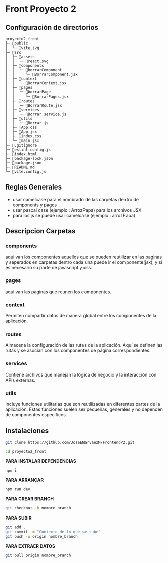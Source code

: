 
# Front Proyecto 2
## Configuración de directorios
```
proyecto2_front
├─ 📁public
│  └─ 📄vite.svg
├─ 📁src
│  ├─ 📁assets
│  │  └─ 📄react.svg
│  ├─ 📁components
│  │  └─ 📁borrarComponent
│  │     └─ 📄BorrarComponent.jsx
│  ├─ 📁context
│  │  └─ 📄BorrarContext.jsx
│  ├─ 📁pages
│  │  └─ 📁borrarPage
│  │     └─ 📄BorrarPages.jsx
│  ├─ 📁routes
│  │  └─ 📄BorrarRoute.jsx
│  ├─ 📁services
│  │  └─ 📄Borrar.service.js
│  ├─ 📁utils
│  │  └─ 📄Borrar.js
│  ├─ 📄App.css
│  ├─ 📄App.jsx
│  ├─ 📄index.css
│  └─ 📄main.jsx
├─ 📄.gitignore
├─ 📄eslint.config.js
├─ 📄index.html
├─ 📄package-lock.json
├─ 📄package.json
├─ 📄README.md
└─ 📄vite.config.js
```
## Reglas Generales 
- usar camelcase para el nombrado de las carpetas dentro de components y pages
- usar pascal case (ejemplo : ArrozPapa) para los archivos JSX
- para los js se puede usar camelcase (ejemplo : arrozPapa)
## Descripcion Carpetas
### components
aqui van los componentes aquellos que se pueden reutilizar en las paginas y seperados en carpetas
dentro cada una puede ir el componente(jsx), y si es necesario su parte de javascript y css.
### pages
aqui van las paginas que reunen los componentes.
### context
Permiten compartir datos de manera global entre los componentes de la aplicación.
### routes
Almacena la configuración de las rutas de la aplicación. Aquí se definen las rutas y se asocian con los componentes de página correspondientes.
### services
Contiene archivos que manejan la lógica de negocio y la interacción con APIs externas.
### utils 
Incluye funciones utilitarias que son reutilizadas en diferentes partes de la aplicación. Estas funciones suelen ser pequeñas, generales y no dependen de componentes específicos.


## Instalaciones
```bash
git clone https://github.com/JoseENarvaezM/FrontendP2.git
```
```bash
cd proyecto2_front
```
**PARA INSTALAR DEPENDENCIAS**
```bash
npm i
```
**PARA ARRANCAR**
```bash
npm run dev
```
**PARA CREAR BRANCH**
```bash
git checkout -b nombre_branch
```
**PARA SUBIR**
```bash
git add . 
git commit -m "Contexto de lo que se sube"  
git push -u origin nombre_branch
```
**PARA EXTRAER DATOS**
```bash
git pull origin nombre_branch
```